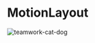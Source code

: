 # MotionLayout

![teamwork-cat-dog](https://github.com/pradeepnegi88/MotionLayout/blob/master/captures/ezgif.com-video-to-gif.gif)
